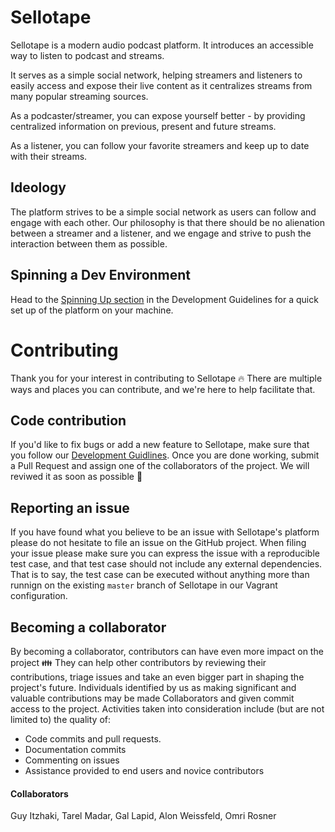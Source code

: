 # Sellotape

Sellotape is a modern audio podcast platform.
It introduces an accessible way to listen to podcast and streams.

It serves as a simple social network, helping streamers and listeners to easily access and expose their live content as it centralizes streams from many popular streaming sources.

As a podcaster/streamer, you can expose yourself better - by providing centralized information on previous, present and future streams.

As a listener, you can follow your favorite streamers and keep up to date with their streams.

## Ideology 
The platform strives to be a simple social network as users can follow and engage with each other.
Our philosophy is that there should be no alienation between a streamer and a listener, and we engage and strive to push the interaction between them as possible.

## Spinning a Dev Environment
Head to the [Spinning Up section](docs/DevGuidelines.md#spinning-up) in the Development Guidelines for a quick set up of the platform on your machine.



# Contributing
Thank you for your interest in contributing to Sellotape :fire: There are multiple ways and places you can contribute, and we're here to help facilitate that.

## Code contribution 
If you'd like to fix bugs or add a new feature to Sellotape, make sure that you follow our [Development Guidlines](docs/DevGuidelines.md).
Once you are done working, submit a Pull Request and assign one of the collaborators of the project. We will reviwed it as soon as possible :raised_hands:

## Reporting an issue
If you have found what you believe to be an issue with Sellotape's platform please do not hesitate to file an issue on the GitHub project. When filing your issue please make sure you can express the issue with a reproducible test case, and that test case should not include any external dependencies. That is to say, the test case can be executed without anything more than runnign on the existing `master` branch of Sellotape in our Vagrant configuration.

## Becoming a collaborator
By becoming a collaborator, contributors can have even more impact on the project :family: They can help other contributors by reviewing their contributions, triage issues and take an even bigger part in shaping the project's future. Individuals identified by us as making significant and valuable contributions may be made Collaborators and given commit access to the project. Activities taken into consideration include (but are not limited to) the quality of:
* Code commits and pull requests.
* Documentation commits
* Commenting on issues
* Assistance provided to end users and novice contributors

#### Collaborators
Guy Itzhaki, Tarel Madar, Gal Lapid, Alon Weissfeld, Omri Rosner
